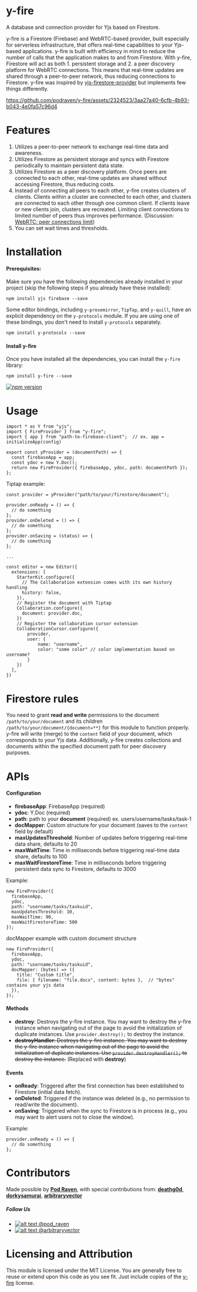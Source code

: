 # y-fire

A database and connection provider for Yjs based on Firestore.

y-fire is a Firestore (Firebase) and WebRTC-based provider, built especially for serverless infrastructure, that offers real-time capabilities to your Yjs-based applications. y-fire is built with efficiency in mind to reduce the number of calls that the application makes to and from Firestore. With y-fire, Firestore will act as both 1. persistent storage and 2. a peer discovery platform for WebRTC connections. This means that real-time updates are shared through a peer-to-peer network, thus reducing connections to Firestore. y-fire was inspired by [yjs-firestore-provider](https://github.com/gmcfall/yjs-firestore-provider) but implements few things differently.

https://github.com/podraven/y-fire/assets/2324523/3aa27a40-6cfb-4b93-b043-4e0fa57c96d4

# Features

1. Utilizes a peer-to-peer network to exchange real-time data and awareness.
2. Utilizes Firestore as persistent storage and syncs with Firestore periodically to maintain persistent data state.
3. Utilizes Firestore as a peer discovery platform. Once peers are connected to each other, real-time updates are shared without accessing Firestore, thus reducing costs.
4. Instead of connecting all peers to each other, y-fire creates clusters of clients. Clients within a cluster are connected to each other, and clusters are connected to each other through one common client. If clients leave or new clients join, clusters are recreated. Limiting client connections to limited number of peers thus improves performance. (Discussion: [WebRTC: peer connections limit](https://stackoverflow.com/questions/16015304/webrtc-peer-connections-limit))
5. You can set wait times and thresholds.

# Installation

#### Prerequisites:

Make sure you have the following dependencies already installed in your project (skip the following steps if you already have these installed):

```
npm install yjs firebase --save
```

Some editor bindings, including `y-prosemirror`, `TipTap`, and `y-quill`, have an explicit dependency on the `y-protocols` module. If you are using one of these bindings, you don't need to install `y-protocols` separately.

```
npm install y-protocols --save
```

#### Install y-fire

Once you have installed all the dependencies, you can install the `y-fire` library:

```
npm install y-fire --save
```

[![npm version](https://badge.fury.io/js/y-fire.svg)](https://npmjs.org/y-fire)

# Usage

```
import * as Y from "yjs";
import { FireProvider } from "y-fire";
import { app } from "path-to-firebase-client";  // ex. app = initializeApp(config)

export const yProvider = (documentPath) => {
  const firebaseApp = app;
  const ydoc = new Y.Doc();
  return new FireProvider({ firebaseApp, ydoc, path: documentPath });
};
```

Tiptap example:

```
const provider = yProvider("path/to/your/firestore/document");

provider.onReady = () => {
  // do something
};
provider.onDeleted = () => {
  // do something
};
provider.onSaving = (status) => {
  // do something
};

...

const editor = new Editor({
  extensions: [
    StarterKit.configure({
      // The Collaboration extension comes with its own history handling
      history: false,
    }),
    // Register the document with Tiptap
    Collaboration.configure({
      document: provider.doc,
    })
    // Register the collaboration cursor extension
    CollaborationCursor.configure({
        provider,
        user: {
            name: "username",
            color: "some color"	// color implementation based on username?
        }
    })
  ],
})
```

# Firestore rules

You need to grant **read and write** permissions to the document `/path/to/your/document` and its children `/path/to/your/document/{document=**}` for this module to function properly. y-fire will write (merge) to the `content` field of your document, which corresponds to your Yjs data. Additionally, y-fire creates collections and documents within the specified document path for peer discovery purposes.

# APIs

#### Configuration

- **firebaseApp**: FirebaseApp (required)
- **ydoc**: Y.Doc (required)
- **path**: path to your **document** (required) ex. users/username/tasks/task-1
- **docMapper**: Custom structure for your document (saves to the `content` field by default)
- **maxUpdatesThreshold**: Number of updates before triggering real-time data share, defaults to 20
- **maxWaitTime**: Time in milliseconds before triggering real-time data share, defaults to 100
- **maxWaitFirestoreTime**: Time in milliseconds before triggering persistent data sync to Firestore, defaults to 3000

Example:

```
new FireProvider({
  firebaseApp,
  ydoc,
  path: "username/tasks/taskuid",
  maxUpdatesThreshold: 10,
  maxWaitTime: 90,
  maxWaitFirestoreTime: 500
});
```

docMapper example with custom document structure

```
new FireProvider({
  firebaseApp,
  ydoc,
  path: "username/tasks/taskuid",
  docMapper: (bytes) => ({
    title: "Custom title",
    file: { filename: "file.docx", content: bytes },  // "bytes" contains your yjs data
  }),
});
```

#### Methods

- **destroy**: Destroys the y-fire instance. You may want to destroy the y-fire instance when navigating out of the page to avoid the initialization of duplicate instances. Use `provider.destroy();` to destroy the instance.
- ~~**destroyHandler**: Destroys the y-fire instance. You may want to destroy the y-fire instance when navigating out of the page to avoid the initialization of duplicate instances. Use `provider.destroyHandler();` to destroy the instance.~~ (Replaced with **destroy**)

#### Events

- **onReady**: Triggered after the first connection has been established to Firestore (initial data fetch).
- **onDeleted**: Triggered if the instance was deleted (e.g., no permission to read/write the document).
- **onSaving**: Triggered when the sync to Firestore is in process (e.g., you may want to alert users not to close the window).

Example:

```
provider.onReady = () => {
  // do something
};
```

[1.1]: http://i.imgur.com/wWzX9uB.png "twitter icon without padding"

# Contributors

Made possible by **[Pod Raven](https://podraven.com)**, with special contributions from: **[deathg0d](https://github.com/deathg0d)**, **[dorkysamurai](https://github.com/lachana)**, **[arbitraryvector](https://x.com/arbitraryvector)**

##### Follow Us

- [![alt text][1.1] @pod_raven](https://x.com/pod_raven)
- [![alt text][1.1] @arbitraryvector](https://x.com/arbitraryvector)

# Licensing and Attribution

This module is licensed under the MIT License. You are generally free to reuse or extend upon this code as you see fit. Just include copies of the [y-fire](https://github.com/podraven/y-fire/blob/main/LICENSE) license.

